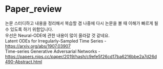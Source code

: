 # Paper_review
논문 스터디하고 내용을 정리해서 복습할 겸 나중에 다시 논문을 볼 때 이해가 빠르게 될 수 있도록 하기 위함입니다. <br/>
우선은 Neural-ODE에 관한 내용이 많이 올라갈 것 같네요.<br/>
Latent ODEs for Irregularly-Sampled Time Series - https://arxiv.org/abs/1907.03907 <br/>
Time-series Generative Adversarial Networks - https://papers.nips.cc/paper/2019/hash/c9efe5f26cd17ba6216bbe2a7d26d490-Abstract.html
